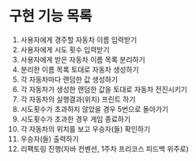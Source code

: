 # 구현 기능 목록

1. 사용자에게 경주할 자동차 이름 입력받기
2. 사용자에게 시도 횟수 입력받기
3. 사용자에게 받은 자동차 이름 목록 분리하기
4. 분리한 이름 목록 토대로 자동차 생성하기
5. 각 자동차마다 랜덤한 값 생성하기
6. 각 자동차가 생성한 랜덤한 값을 토대로 자동차 전진시키기
7. 각 자동차의 실행결과(위치) 프린트 하기
8. 시도횟수가 초과하지 않았을 경우 5번으로 돌아가기
9. 시도횟수가 초과한 경우 게임 종료하기
10. 각 자동차의 위치를 보고 우승자(들) 확인하기
11. 우승자(들) 출력하기
12. 리팩토링 진행(자바 컨벤션, 1주차 프리코스 피드백 위주로)